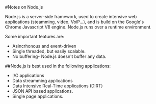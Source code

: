 
#Notes on Node.js

Node.js is a server-side framework, used to create intensive web applications (steamming, video, VoiP...), and is build on the Google's Chrome
Javascript V8 engine. Node.js runs over a runtime environment.

Some important features are:
- Asincrhonous and event-driven
- Single threaded, but easily scalable.
- No buffering- Node.js doesn't buffer any data.

##Node.js is best used in the following applications:

- I/O applications
- Data streamming applications
- Data Intensive Real-Time applications (DIRT)
- JSON API based applications.
- Single page applications.

